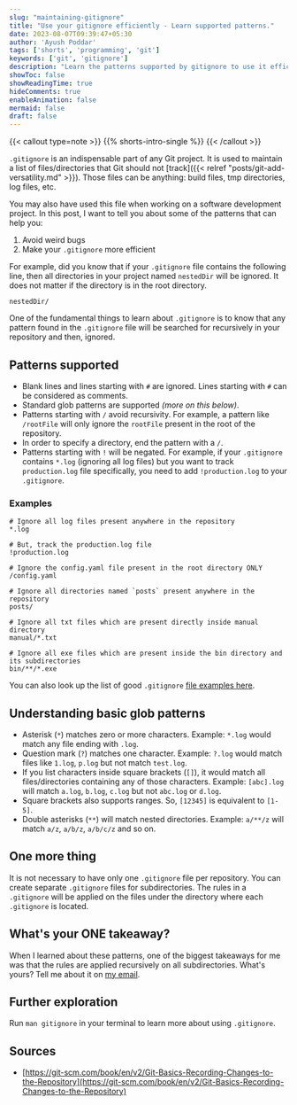 ```yaml
---
slug: "maintaining-gitignore"
title: "Use your gitignore efficiently - Learn supported patterns."
date: 2023-08-07T09:39:47+05:30
author: 'Ayush Poddar'
tags: ['shorts', 'programming', 'git']
keywords: ['git', 'gitignore']
description: "Learn the patterns supported by gitignore to use it efficiently and avoid weird bugs"
showToc: false
showReadingTime: true
hideComments: true
enableAnimation: false
mermaid: false
draft: false
---
```


{{< callout type=note >}}
{{% shorts-intro-single %}}
{{< /callout >}}

`.gitignore` is an indispensable part of any Git project. It is used to maintain a list of files/directories
that Git should not [track]({{< relref "posts/git-add-versatility.md" >}}).
Those files can be anything: build files, tmp directories, log files, etc.

You may also have used this file when working on a software development project. In this post, I
want to tell you about some of the patterns that can help you:
1. Avoid weird bugs
2. Make your `.gitignore` more efficient

For example, did you know that if your `.gitignore` file contains the following line, then all
directories in your project named `nestedDir` will be ignored. It does not matter if the directory
is in the root directory.

```gitignore
nestedDir/
```

One of the fundamental things to learn about `.gitignore` is to know that any pattern found in the
`.gitignore` file will be searched for recursively in your repository and then, ignored.

## Patterns supported
- Blank lines and lines starting with `#` are ignored. Lines starting with `#` can be considered as
  comments.
- Standard glob patterns are supported _(more on this below)_.
- Patterns starting with `/` avoid recursivity. For example, a pattern like `/rootFile` will only
  ignore the `rootFile` present in the root of the repository.
- In order to specify a directory, end the pattern with a `/`.
- Patterns starting with `!` will be negated. For example, if your `.gitignore` contains `*.log`
  (ignoring all log files) but you want to track `production.log` file specifically, you need to add
  `!production.log` to your `.gitignore`.

### Examples
```gitignore
# Ignore all log files present anywhere in the repository
*.log

# But, track the production.log file
!production.log

# Ignore the config.yaml file present in the root directory ONLY
/config.yaml

# Ignore all directories named `posts` present anywhere in the repository
posts/

# Ignore all txt files which are present directly inside manual directory
manual/*.txt

# Ignore all exe files which are present inside the bin directory and its subdirectories
bin/**/*.exe
```

You can also look up the list of good `.gitignore` [file examples here](https://github.com/github/gitignore).

## Understanding basic glob patterns
- Asterisk (`*`) matches zero or more characters. Example: `*.log` would match any file ending with
  `.log`.
- Question mark (`?`) matches one character. Example: `?.log` would match files like `1.log`,
  `p.log` but not match `test.log`.
- If you list characters inside square brackets (`[]`), it would match all files/directories containing
  any of those characters. Example: `[abc].log` will match `a.log`, `b.log`, `c.log` but not `abc.log` or `d.log`.
- Square brackets also supports ranges. So, `[12345]` is equivalent to `[1-5]`.
- Double asterisks (`**`) will match nested directories. Example: `a/**/z` will match `a/z`,
  `a/b/z`, `a/b/c/z` and so on.

## One more thing
It is not necessary to have only one `.gitignore` file per repository. You can create separate `.gitignore`
files for subdirectories. The rules in a `.gitignore` will be applied on the files under the
directory where each `.gitignore` is located.

## What's your ONE takeaway?
When I learned about these patterns, one of the biggest takeaways for me was that the rules are
applied recursively on all subdirectories. What's yours? Tell me about it on [my email](mailto:ayush.mail.id@gmail.com).

## Further exploration
Run `man gitignore` in your terminal to learn more about using `.gitignore`.

## Sources
- [https://git-scm.com/book/en/v2/Git-Basics-Recording-Changes-to-the-Repository](https://git-scm.com/book/en/v2/Git-Basics-Recording-Changes-to-the-Repository)
